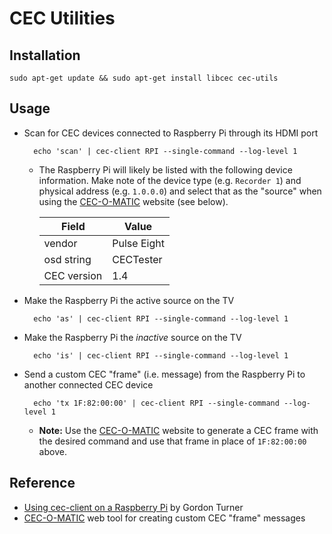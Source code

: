 CEC Utilities
=============


Installation
------------

```
sudo apt-get update && sudo apt-get install libcec cec-utils
```


Usage
-----

* Scan for CEC devices connected to Raspberry Pi through its HDMI port

        echo 'scan' | cec-client RPI --single-command --log-level 1

    * The Raspberry Pi will likely be listed with the following device information. Make note of the device type (e.g. `Recorder 1`) and physical address (e.g. `1.0.0.0`) and select that as the "source" when using the [CEC-O-MATIC] website (see below).

        | Field       | Value       |
        |-------------|-------------|
        | vendor      | Pulse Eight |
        | osd string  | CECTester   |
        | CEC version | 1.4         |

* Make the Raspberry Pi the active source on the TV

        echo 'as' | cec-client RPI --single-command --log-level 1

* Make the Raspberry Pi the _inactive_ source on the TV

        echo 'is' | cec-client RPI --single-command --log-level 1

* Send a custom CEC "frame" (i.e. message) from the Raspberry Pi to another connected CEC device

        echo 'tx 1F:82:00:00' | cec-client RPI --single-command --log-level 1

    * **Note:** Use the [CEC-O-MATIC] website to generate a CEC frame with the desired command and use that frame in place of `1F:82:00:00` above.

Reference
---------

* [Using cec-client on a Raspberry Pi][gordonturner] by Gordon Turner
* [CEC-O-MATIC] web tool for creating custom CEC "frame" messages



<!-- Links -->
[gordonturner]: https://blog.gordonturner.com/2016/12/14/using-cec-client-on-a-raspberry-pi/
[CEC-O-MATIC]: http://www.cec-o-matic.com/